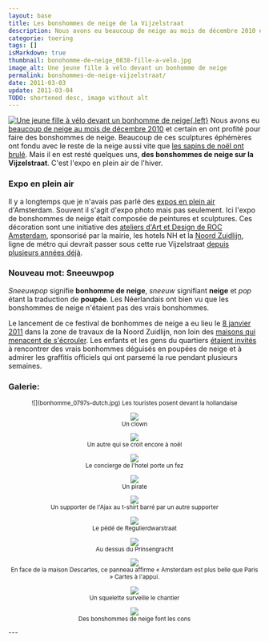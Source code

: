 ```yaml
---
layout: base
title: Les bonshommes de neige de la Vijzelstraat
description: Nous avons eu beaucoup de neige au mois de décembre 2010 et certain en ont profité pour faire des bonshommes de neige.
categorie: toering
tags: []
isMarkdown: true
thumbnail: bonohomme-de-neige_0838-fille-a-velo.jpg
image_alt: Une jeune fille à vélo devant un bonhomme de neige
permalink: bonshommes-de-neige-vijzelstraat/
date: 2011-03-03
update: 2011-03-04
TODO: shortened desc, image without alt
---
```


[![Une jeune fille à vélo devant un bonhomme de neige](bonohomme-de-neige_0838-fille-a-velo.jpg){.left}](/bonshommes-de-neige-vijzelstraat)
Nous avons eu [beaucoup de neige au mois de décembre 2010](/les-marronniers-de-l-hiver) et certain en ont profité pour faire des bonshommes de neige. Beaucoup de ces sculptures éphémères ont fondu avec le reste de la neige aussi vite que [les sapins de noël ont brulé](/la-fin-des-sapins). Mais il en est resté quelques uns, **des bonshommes de neige sur la Vijzelstraat**. C'est l'expo en plein air de l'hiver.

### Expo en plein air

Il y a longtemps que je n'avais pas parlé des [expos en plein air](/expo-photos-en-plein-air-6) d'Amsterdam. Souvent il s'agit d'expo photo mais pas seulement. Ici l'expo de bonshommes de neige était composée de peintures et sculptures. Ces décoration sont une initiative des [ateliers d'Art et Design de ROC Amsterdam](http://www.rocva.nl/mbo/Opleidingen/Overzicht/Media_Reclame_Kunst_Cultuur/Kunst_Cultuur/Pages/Art_Design.aspx), sponsorisé par la mairie, les hotels NH et la [Noord Zuidlijn](/la-ligne-du-nord-au-sud), ligne de métro qui devrait passer sous cette rue Vijzelstraat [depuis plusieurs années déjà](/travaux-n-en-finissent-toujours-pas).

### Nouveau mot: Sneeuwpop

*Sneeuwpop* signifie **bonhomme de neige**, *sneeuw* signifiant **neige** et *pop* étant la traduction de **poupée**. Les Néerlandais ont bien vu que les bonshommes de neige n'étaient pas des vrais bonshommes. 

Le lancement de ce festival de bonhommes de neige a eu lieu le [8 janvier 2011](http://www.echo.nl/ec-zu/buurt/redactie/1116402/sneeuwpop.festival/) dans la zone de travaux de la Noord Zuidlijn, non loin des [maisons qui menacent de s'écrouler](/les-maisons-s-enfoncent). Les enfants et les gens du quartiers [étaient invités](http://m.echo.nl/ec-zu/buurt/redactie/1119121/sneeuwpoppen.festival/) à rencontrer des vrais bonhommes déguisés en poupées de neige et à admirer les graffitis officiels qui ont parsemé la rue pendant plusieurs semaines.

### Galerie:
<!-- HTML -->
<div style="text-align:center; font-size:smaller;">
<!-- / HTML -->
![](bonhomme_0797s-dutch.jpg)  
Les touristes posent devant la hollandaise

![](bonhomme_0799s-clown.jpg)  
Un clown

![](bonhomme_0801s-neige.jpg)  
Un autre qui se croit encore à noël

![](bonhomme_0802s-fez.jpg)  
Le concierge de l'hotel porte un fez

![](bonhomme_0803s-pirate.jpg)  
Un pirate

![](bonhomme_0805s-ajax.jpg)  
Un supporter de l'Ajax au t-shirt barré par un autre supporter

![](bonhomme_0826s-pede.jpg)  
Le pédé de Regulierdwarstraat

![](bonhomme_0870s-galbes.jpg)  
Au dessus du Prinsengracht

![](bonhomme_0888s-maison-descartes.jpg)  
En face de la maison Descartes, ce panneau affirme « Amsterdam est plus belle que Paris » Cartes à l'appui.

![](bonhomme_0890s-squelette.jpg)  
Un squelette surveille le chantier

![](bonhomme_0906s-wetering.jpg)  
Des bonshommes de neige font les cons

<!-- HTML -->
</div>
<!-- / HTML -->
---